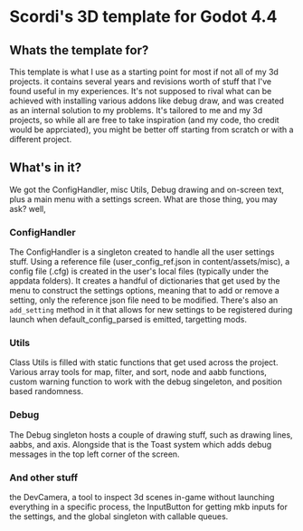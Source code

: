 # Scordi's 3D template for Godot 4.4

## Whats the template for?
This template is what I use as a starting point for most if not all of my 3d projects. it contains several years and revisions worth of stuff that I've found useful in my experiences.
It's not supposed to rival what can be achieved with installing various addons like debug draw, and was created as an internal solution to my problems.
It's tailored to me and my 3d projects, so while all are free to take inspiration (and my code, tho credit would be apprciated), you might be better off starting from scratch or with a different project.

## What's in it?
We got the ConfigHandler, misc Utils, Debug drawing and on-screen text, plus a main menu with a settings screen.
What are those thing, you may ask? well,

### ConfigHandler
The ConfigHandler is a singleton created to handle all the user settings stuff. Using a reference file (user_config_ref.json in content/assets/misc), a config file (.cfg) is created in the user's local files (typically under the appdata folders).
It creates a handful of dictionaries that get used by the menu to construct the settings options, meaning that to add or remove a setting, only the reference json file need to be modified.
There's also an `add_setting` method in it that allows for new settings to be registered during launch when default_config_parsed is emitted, targetting mods.

### Utils
Class Utils is filled with static functions that get used across the project. Various array tools for map, filter, and sort, node and aabb functions, custom warning function to work with the debug singeleton, and position based randomness.

### Debug
The Debug singleton hosts a couple of drawing stuff, such as drawing lines, aabbs, and axis. Alongside that is the Toast system which adds debug messages in the top left corner of the screen.

### And other stuff
the DevCamera, a tool to inspect 3d scenes in-game without launching everything in a specific process, the InputButton for getting mkb inputs for the settings, and the global singleton with callable queues.
